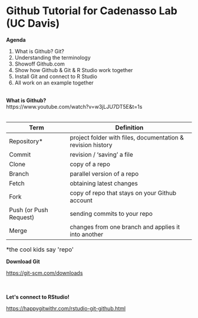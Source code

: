 # Github Tutorial for Cadenasso Lab (UC Davis)

<b>Agenda</b>

1. What is Github? Git?
2. Understanding the terminology
3. Showoff Github.com
4. Show how Github & Git & R Studio work together
5. Install Git and connect to R Studio
6. All work on an example together

<br>
<b>What is Github?</b><br>
https://www.youtube.com/watch?v=w3jLJU7DT5E&t=1s
<br><br>

Term | Definition
------------ | -------------
Repository* | project folder with files, documentation & revision history
Commit | revision / ‘saving’ a file
Clone | copy of a repo
Branch | parallel version of a repo
Fetch | obtaining latest changes
Fork | copy of repo that stays on your Github account
Push (or Push Request) | sending commits to your repo
Merge | changes from one branch and applies it into another

<font size="-0.5">*the cool kids say 'repo'</font>

<b>Download Git</b>

https://git-scm.com/downloads

<br><br>
<b>Let's connect to RStudio! </b>

https://happygitwithr.com/rstudio-git-github.html
